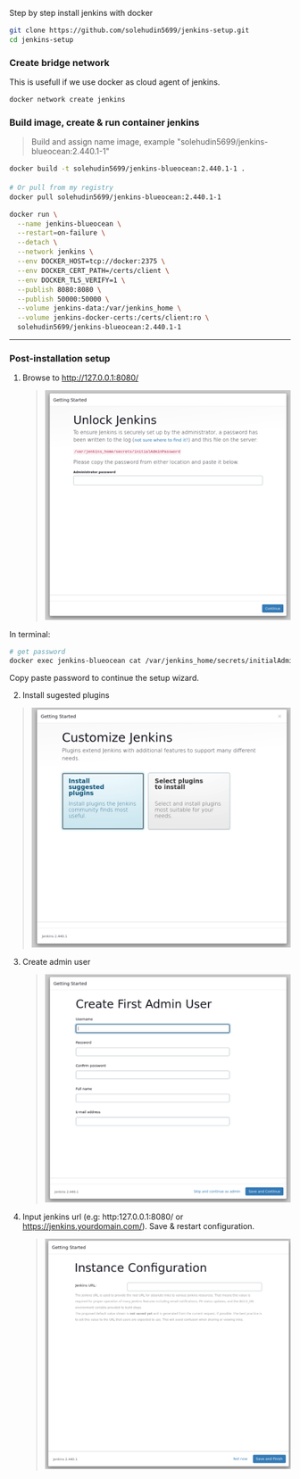 Step by step install jenkins with docker

```bash title="Clone repository"
git clone https://github.com/solehudin5699/jenkins-setup.git
cd jenkins-setup
```

### Create bridge network

This is usefull if we use docker as cloud agent of jenkins.

```bash
docker network create jenkins
```

### Build image, create & run container jenkins

> Build and assign name image, example "solehudin5699/jenkins-blueocean:2.440.1-1"

```bash title="Build image"
docker build -t solehudin5699/jenkins-blueocean:2.440.1-1 .

# Or pull from my registry
docker pull solehudin5699/jenkins-blueocean:2.440.1-1
```

```bash title="Create & run container jenkins"
docker run \
  --name jenkins-blueocean \
  --restart=on-failure \
  --detach \
  --network jenkins \
  --env DOCKER_HOST=tcp://docker:2375 \
  --env DOCKER_CERT_PATH=/certs/client \
  --env DOCKER_TLS_VERIFY=1 \
  --publish 8080:8080 \
  --publish 50000:50000 \
  --volume jenkins-data:/var/jenkins_home \
  --volume jenkins-docker-certs:/certs/client:ro \
  solehudin5699/jenkins-blueocean:2.440.1-1
```

---

### Post-installation setup

1. Browse to http://127.0.0.1:8080/

   > <img src="/assets/images/unlock-jenkins.png"/>

In terminal:

```bash
# get password
docker exec jenkins-blueocean cat /var/jenkins_home/secrets/initialAdminPassword
```

Copy paste password to continue the setup wizard.

2. Install sugested plugins

> <img src="/assets/images/customize-jenkins.png"/>

3. Create admin user

   > <img src="/assets/images/create-admin.png"/>

4. Input jenkins url (e.g: http:127.0.0.1:8080/ or https://jenkins.yourdomain.com/). Save & restart configuration.
   > <img src="/assets/images/instance-config.png"/>
